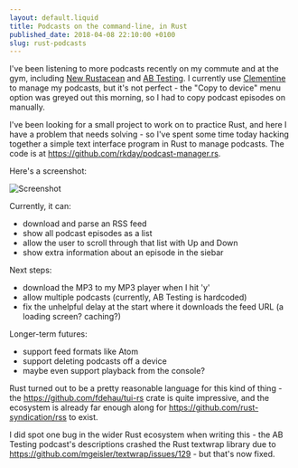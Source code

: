 ```yaml
---
layout: default.liquid
title: Podcasts on the command-line, in Rust
published_date: 2018-04-08 22:10:00 +0100
slug: rust-podcasts
---
```


I've been listening to more podcasts recently on my commute and at the gym, including [New Rustacean](https://newrustacean.com/) and [AB Testing](http://www.angryweasel.com/ABTesting/). I currently use [Clementine](https://www.clementine-player.org/) to manage my podcasts, but it's not perfect - the "Copy to device" menu option was greyed out this morning, so I had to copy podcast episodes on manually.

I've been looking for a small project to work on to practice Rust, and here I have a problem that needs solving - so I've spent some time today hacking together a simple text interface program in Rust to manage podcasts. The code is at <https://github.com/rkday/podcast-manager.rs>.

Here's a screenshot:

![Screenshot](/static/podcasts_screenshot.png)

Currently, it can:

- download and parse an RSS feed
- show all podcast episodes as a list
- allow the user to scroll through that list with Up and Down
- show extra information about an episode in the siebar

Next steps:

- download the MP3 to my MP3 player when I hit 'y'
- allow multiple podcasts (currently, AB Testing is hardcoded)
- fix the unhelpful delay at the start where it downloads the feed URL (a loading screen? caching?)

Longer-term futures:

- support feed formats like Atom
- support deleting podcasts off a device
- maybe even support playback from the console?

Rust turned out to be a pretty reasonable language for this kind of thing - the <https://github.com/fdehau/tui-rs> crate is quite impressive, and the ecosystem is already far enough along for <https://github.com/rust-syndication/rss> to exist.

I did spot one bug in the wider Rust ecosystem when writing this - the AB Testing podcast's descriptions crashed the Rust textwrap library due to https://github.com/mgeisler/textwrap/issues/129 - but that's now fixed.